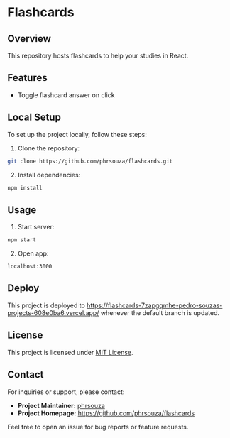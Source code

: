# Flashcards

## Overview

This repository hosts flashcards to help your studies in React.

## Features

- Toggle flashcard answer on click

## Local Setup

To set up the project locally, follow these steps:

1. Clone the repository:

```bash
git clone https://github.com/phrsouza/flashcards.git
```

2. Install dependencies:

```bash
npm install
```

## Usage

1. Start server:

```bash
npm start
```

2. Open app:

```
localhost:3000
```

## Deploy

This project is deployed to https://flashcards-7zapgqmhe-pedro-souzas-projects-608e0ba6.vercel.app/ whenever the default branch is updated.

## License

This project is licensed under [MIT License](https://opensource.org/licenses/MIT).

## Contact

For inquiries or support, please contact:

- **Project Maintainer:** [phrsouza](https://github.com/phrsouza)
- **Project Homepage:** https://github.com/phrsouza/flashcards

Feel free to open an issue for bug reports or feature requests.
